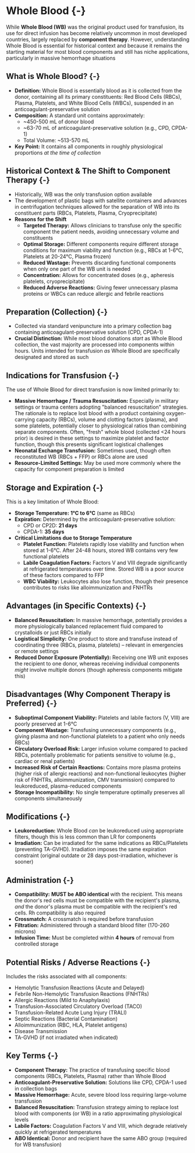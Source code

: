 # Whole Blood {-}

While **Whole Blood (WB)** was the original product used for transfusion, its use for direct infusion has become relatively uncommon in most developed countries, largely replaced by **component therapy**. However, understanding Whole Blood is essential for historical context and because it remains the starting material for most blood components and still has niche applications, particularly in massive hemorrhage situations

## **What is Whole Blood?** {-}

*   **Definition:** Whole Blood is essentially blood as it is collected from the donor, containing all its primary constituents: Red Blood Cells (RBCs), Plasma, Platelets, and White Blood Cells (WBCs), suspended in an anticoagulant-preservative solution
*   **Composition:** A standard unit contains approximately:
    *   ~450-500 mL of donor blood
    *   ~63-70 mL of anticoagulant-preservative solution (e.g., CPD, CPDA-1)
    *   Total Volume: ~513-570 mL
*   **Key Point:** It contains all components in roughly physiological proportions *at the time of collection*

## **Historical Context & The Shift to Component Therapy** {-}

*   Historically, WB was the only transfusion option available
*   The development of plastic bags with satellite containers and advances in centrifugation techniques allowed for the separation of WB into its constituent parts (RBCs, Platelets, Plasma, Cryoprecipitate)
*   **Reasons for the Shift**
    *   **Targeted Therapy:** Allows clinicians to transfuse only the specific component the patient needs, avoiding unnecessary volume and constituents
    *   **Optimal Storage:** Different components require different storage conditions for maximum viability and function (e.g., RBCs at 1-6°C, Platelets at 20-24°C, Plasma frozen)
    *   **Reduced Wastage:** Prevents discarding functional components when only one part of the WB unit is needed
    *   **Concentration:** Allows for concentrated doses (e.g., apheresis platelets, cryoprecipitate)
    *   **Reduced Adverse Reactions:** Giving fewer unnecessary plasma proteins or WBCs can reduce allergic and febrile reactions

## **Preparation (Collection)** {-}

*   Collected via standard venipuncture into a primary collection bag containing anticoagulant-preservative solution (CPD, CPDA-1)
*   **Crucial Distinction:** While most blood donations *start* as Whole Blood collection, the vast majority are processed into components within hours. Units intended for transfusion *as* Whole Blood are specifically designated and stored as such

## **Indications for Transfusion** {-}

The use of Whole Blood for direct transfusion is now limited primarily to:

*   **Massive Hemorrhage / Trauma Resuscitation:** Especially in military settings or trauma centers adopting "balanced resuscitation" strategies. The rationale is to replace lost blood with a product containing oxygen-carrying capacity (RBCs), volume and clotting factors (plasma), and some platelets, potentially closer to physiological ratios than combining separate components. Often, "fresh" whole blood (collected <24 hours prior) is desired in these settings to maximize platelet and factor function, though this presents significant logistical challenges
*   **Neonatal Exchange Transfusion:** Sometimes used, though often reconstituted WB (RBCs + FFP) or RBCs alone are used
*   **Resource-Limited Settings:** May be used more commonly where the capacity for component preparation is limited

## **Storage and Expiration** {-}

This is a key limitation of Whole Blood:

*   **Storage Temperature:** **1°C to 6°C** (same as RBCs)
*   **Expiration:** Determined by the anticoagulant-preservative solution:
    *   CPD or CP2D: **21 days**
    *   CPDA-1: **35 days**
*   **Critical Limitations due to Storage Temperature**
    *   **Platelet Function:** Platelets rapidly lose viability and function when stored at 1-6°C. After 24-48 hours, stored WB contains very few functional platelets
    *   **Labile Coagulation Factors:** Factors V and VIII degrade significantly at refrigerated temperatures over time. Stored WB is a poor source of these factors compared to FFP
    *   **WBC Viability:** Leukocytes also lose function, though their presence contributes to risks like alloimmunization and FNHTRs

## **Advantages (in Specific Contexts)** {-}

*   **Balanced Resuscitation:** In massive hemorrhage, potentially provides a more physiologically balanced replacement fluid compared to crystalloids or just RBCs initially
*   **Logistical Simplicity:** One product to store and transfuse instead of coordinating three (RBCs, plasma, platelets) – relevant in emergencies or remote settings
*   **Reduced Donor Exposure (Potentially):** Receiving one WB unit exposes the recipient to one donor, whereas receiving individual components *might* involve multiple donors (though apheresis components mitigate this)

## **Disadvantages (Why Component Therapy is Preferred)** {-}

*   **Suboptimal Component Viability:** Platelets and labile factors (V, VIII) are poorly preserved at 1-6°C
*   **Component Wastage:** Transfusing unnecessary components (e.g., giving plasma and non-functional platelets to a patient who only needs RBCs)
*   **Circulatory Overload Risk:** Larger infusion volume compared to packed RBCs, potentially problematic for patients sensitive to volume (e.g., cardiac or renal patients)
*   **Increased Risk of Certain Reactions:** Contains more plasma proteins (higher risk of allergic reactions) and non-functional leukocytes (higher risk of FNHTRs, alloimmunization, CMV transmission) compared to leukoreduced, plasma-reduced components
*   **Storage Incompatibility:** No single temperature optimally preserves all components simultaneously

## **Modifications** {-}

*   **Leukoreduction:** Whole Blood *can* be leukoreduced using appropriate filters, though this is less common than LR for components
*   **Irradiation:** Can be irradiated for the same indications as RBCs/Platelets (preventing TA-GVHD). Irradiation imposes the same expiration constraint (original outdate or 28 days post-irradiation, whichever is sooner)

## **Administration** {-}

*   **Compatibility:** **MUST be ABO identical** with the recipient. This means the donor's red cells must be compatible with the recipient's plasma, *and* the donor's plasma must be compatible with the recipient's red cells. Rh compatibility is also required
*   **Crossmatch:** A crossmatch is required before transfusion
*   **Filtration:** Administered through a standard blood filter (170-260 microns)
*   **Infusion Time:** Must be completed within **4 hours** of removal from controlled storage

## **Potential Risks / Adverse Reactions** {-}

Includes the risks associated with all components:

*   Hemolytic Transfusion Reactions (Acute and Delayed)
*   Febrile Non-Hemolytic Transfusion Reactions (FNHTRs)
*   Allergic Reactions (Mild to Anaphylaxis)
*   Transfusion-Associated Circulatory Overload (TACO)
*   Transfusion-Related Acute Lung Injury (TRALI)
*   Septic Reactions (Bacterial Contamination)
*   Alloimmunization (RBC, HLA, Platelet antigens)
*   Disease Transmission
*   TA-GVHD (if not irradiated when indicated)

## **Key Terms** {-}

*   **Component Therapy:** The practice of transfusing specific blood components (RBCs, Platelets, Plasma) rather than Whole Blood
*   **Anticoagulant-Preservative Solution:** Solutions like CPD, CPDA-1 used in collection bags
*   **Massive Hemorrhage:** Acute, severe blood loss requiring large-volume transfusion
*   **Balanced Resuscitation:** Transfusion strategy aiming to replace lost blood with components (or WB) in a ratio approximating physiological levels
*   **Labile Factors:** Coagulation Factors V and VIII, which degrade relatively quickly at refrigerated temperatures
*   **ABO Identical:** Donor and recipient have the same ABO group (required for WB transfusion)
